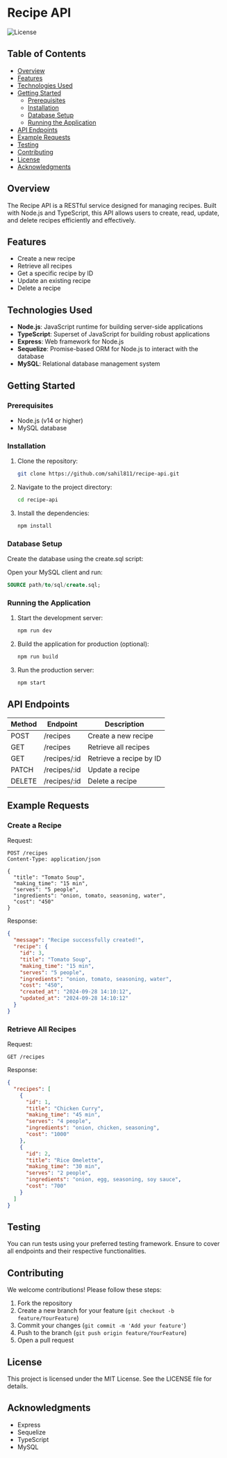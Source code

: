 # Recipe API

![License](https://img.shields.io/badge/license-MIT-brightgreen)

## Table of Contents

- [Overview](#overview)
- [Features](#features)
- [Technologies Used](#technologies-used)
- [Getting Started](#getting-started)
  - [Prerequisites](#prerequisites)
  - [Installation](#installation)
  - [Database Setup](#database-setup)
  - [Running the Application](#running-the-application)
- [API Endpoints](#api-endpoints)
- [Example Requests](#example-requests)
- [Testing](#testing)
- [Contributing](#contributing)
- [License](#license)
- [Acknowledgments](#acknowledgments)

## Overview

The Recipe API is a RESTful service designed for managing recipes. Built with Node.js and TypeScript, this API allows users to create, read, update, and delete recipes efficiently and effectively.

## Features

- Create a new recipe
- Retrieve all recipes
- Get a specific recipe by ID
- Update an existing recipe
- Delete a recipe

## Technologies Used

- **Node.js**: JavaScript runtime for building server-side applications
- **TypeScript**: Superset of JavaScript for building robust applications
- **Express**: Web framework for Node.js
- **Sequelize**: Promise-based ORM for Node.js to interact with the database
- **MySQL**: Relational database management system

## Getting Started

### Prerequisites

- Node.js (v14 or higher)
- MySQL database

### Installation

1. Clone the repository:
   ```bash
   git clone https://github.com/sahil811/recipe-api.git
   ```
2. Navigate to the project directory:
   ```bash
   cd recipe-api
   ```
3. Install the dependencies:
   ```bash
   npm install
   ```

### Database Setup

Create the database using the create.sql script:

Open your MySQL client and run:
```sql
SOURCE path/to/sql/create.sql;
```

### Running the Application

1. Start the development server:
   ```bash
   npm run dev
   ```
2. Build the application for production (optional):
   ```bash
   npm run build
   ```
3. Run the production server:
   ```bash
   npm start
   ```

## API Endpoints

| Method | Endpoint      | Description               |
|--------|---------------|---------------------------|
| POST   | /recipes      | Create a new recipe       |
| GET    | /recipes      | Retrieve all recipes      |
| GET    | /recipes/:id  | Retrieve a recipe by ID   |
| PATCH  | /recipes/:id  | Update a recipe           |
| DELETE | /recipes/:id  | Delete a recipe           |

## Example Requests

### Create a Recipe

Request:
```http
POST /recipes
Content-Type: application/json

{
  "title": "Tomato Soup",
  "making_time": "15 min",
  "serves": "5 people",
  "ingredients": "onion, tomato, seasoning, water",
  "cost": "450"
}
```

Response:
```json
{
  "message": "Recipe successfully created!",
  "recipe": {
    "id": 3,
    "title": "Tomato Soup",
    "making_time": "15 min",
    "serves": "5 people",
    "ingredients": "onion, tomato, seasoning, water",
    "cost": "450",
    "created_at": "2024-09-28 14:10:12",
    "updated_at": "2024-09-28 14:10:12"
  }
}
```

### Retrieve All Recipes

Request:
```http
GET /recipes
```

Response:
```json
{
  "recipes": [
    {
      "id": 1,
      "title": "Chicken Curry",
      "making_time": "45 min",
      "serves": "4 people",
      "ingredients": "onion, chicken, seasoning",
      "cost": "1000"
    },
    {
      "id": 2,
      "title": "Rice Omelette",
      "making_time": "30 min",
      "serves": "2 people",
      "ingredients": "onion, egg, seasoning, soy sauce",
      "cost": "700"
    }
  ]
}
```

## Testing

You can run tests using your preferred testing framework. Ensure to cover all endpoints and their respective functionalities.

## Contributing

We welcome contributions! Please follow these steps:

1. Fork the repository
2. Create a new branch for your feature (`git checkout -b feature/YourFeature`)
3. Commit your changes (`git commit -m 'Add your feature'`)
4. Push to the branch (`git push origin feature/YourFeature`)
5. Open a pull request

## License

This project is licensed under the MIT License. See the LICENSE file for details.

## Acknowledgments

- Express
- Sequelize
- TypeScript
- MySQL